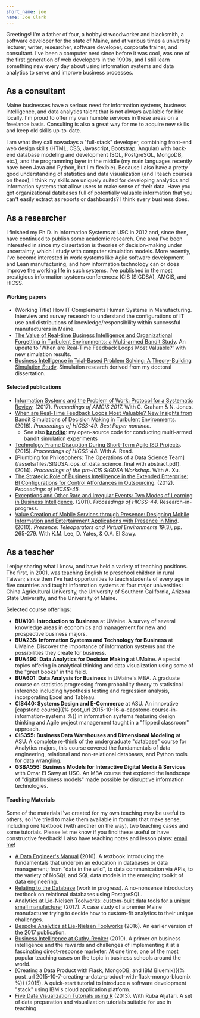 ```yaml
---
short_name: joe
name: Joe Clark
---
```



Greetings!  I'm a father of four, a hobbyist woodworker and blacksmith, a software developer for the state of Maine, and at various times a university lecturer, writer, researcher, software developer, corporate trainer, and consultant. I've been a computer nerd since before it was cool, was one of the first generation of web developers in the 1990s, and I still learn something new every day about using information systems and data analytics to serve and improve business processes.

## As a consultant

Maine businesses have a serious need for information systems, business intelligence, and data analytics talent that is not always available for hire locally. I'm proud to offer my own humble services in these areas on a freelance basis. Consulting is also a great way for me to acquire new skills and keep old skills up-to-date.

I am what they call nowadays a "full-stack" developer, combining front-end web design skills (HTML, CSS, Javascript, Bootstrap, Angular) with back-end database modeling and development (SQL, PostgreSQL, MongoDB, etc.), and the programming layer in the middle (my main languages recently have been Java and Python, but I'm flexible). Because I also have a pretty good understanding of statistics and data visualization (and I teach courses on these), I think my skills are uniquely suited for developing analytics and information systems that allow users to make sense of their data. Have you got organizational databases full of potentially valuable information that you can't easily extract as reports or dashboards? I think every business does.

## As a researcher

I finished my Ph.D. in Information Systems at USC in 2012 and, since then, have continued to publish some academic research.  One area I've been interested in since my dissertation is theories of decision-making under uncertainty, which I study with computer simulation models.  More recently, I've become interested in work systems like Agile software development and Lean manufacturing, and how information technology can or does improve the working life in such systems.  I've published in the most prestigious information systems conferences: ICIS (SIGDSA), AMCIS, and HICSS.
    
#### Working papers

- (Working Title) How IT Complements Human Systems in Manufacturing. Interview and survey research to understand the configurations of IT use and distributions of knowledge/responsibility within successful manufacturers in Maine.
- [The Value of Real-time Business Intelligence and Organizational Forgetting in Turbulent Environments: a Multi-armed Bandit Study](/assets/files/bandit_r1_nomarkup.doc). An update to 'When are Real-Time Feedback Loops Most Valuable?' with new simulation results.
- [Business Intelligence in Trial-Based Problem Solving: A Theory-Building Simulation Study](/assets/files/BI_in_TBPS.docx). Simulation research derived from my doctoral dissertation.

#### Selected publications

- [Information Systems and the Problem of Work: Protocol for a Systematic Review](http://aisel.aisnet.org/amcis2017/AdvancesIS/Presentations/25/). (2017). <i>Proceedings of AMCIS 2017.</i> With C. Graham &amp; N. Jones.
- [When are Real-Time Feedback Loops Most Valuable? New Insights from Bandit Simulations of Decision Making in Turbulent Environments](http://doi.ieeecomputersociety.org/10.1109/HICSS.2016.629). (2016). <i>Proceedings of HICSS-49.</i> <em>Best Paper nominee.</em>
  - See also <b>[bandito](https://github.com/joeclark-phd/bandito)</b>: my open-source code for conducting multi-armed bandit simulation experiments
- [Technology Frame Disruption During Short-Term Agile ISD Projects](http://doi.ieeecomputersociety.org/10.1109/HICSS.2015.605). (2015). <i>Proceedings of HICSS-48.</i> With A. Read.
- [Plumbing for Philosophers: The Operations of a Data Science Team](/assets/files/SIGDSA_ops_of_data_science_final with abstract.pdf). (2014). <i>Proceedings of the pre-ICIS SIGDSA Workshop.</i> With A. Xu.
- [The Strategic Role of Business Intelligence in the Extended Enterprise: BI Configurations for Control Affordances in Outsourcing](http://doi.ieeecomputersociety.org/10.1109/HICSS.2012.587). (2012). <i>Proceedings of HICSS-45.</i>
- [Exceptions and Other Rare and Irregular Events: Two Modes of Learning in Business Intelligence](http://doi.ieeecomputersociety.org/10.1109/HICSS.2011.198). (2011). <i>Proceedings of HICSS-44.</i> Research-in-progress.
- [Value Creation of Mobile Services through Presence: Designing Mobile Information and Entertainment Applications with Presence in Mind](http://www.mitpressjournals.org/doi/abs/10.1162/pres.19.3.265). (2010). <i>Presence: Teleoperators and Virtual Environments 19</i>(3), pp. 265-279.  With K.M. Lee, D. Yates, &amp; O.A. El Sawy.

## As a teacher


I enjoy sharing what I know, and have held a variety of teaching positions.  The first, in 2001, was teaching English to preschool children in rural Taiwan; since then I've had opportunities to teach students of every age in five countries and taught information systems at four major universities: China Agricultural University, the University of Southern California, Arizona State University, and the University of Maine.

Selected course offerings:

- <strong>BUA101: Introduction to Business</strong> at UMaine.  A survey of several knowledge areas in economics and management for new and prospective business majors.
- <strong>BUA235: Information Systems and Technology for Business</strong> at UMaine.  Discover the importance of information systems and the possibilities they create for business.
- <strong>BUA490: Data Analytics for Decision Making</strong> at UMaine.  A special topics offering in analytical thinking and data visualization using some of the "great books" in the field.
- <strong>BUA601: Data Analysis for Business</strong> in UMaine's MBA.  A graduate course on statistics progressing from probability theory to statistical inference including hypothesis testing and regression analysis, incorporating Excel and Tableau.
- <strong>CIS440: Systems Design and E-Commerce</strong> at ASU.  An innovative [capstone course]({% post_url 2015-10-16-a-capstone-course-in-information-systems %}) in information systems featuring design thinking and Agile project management taught in a "flipped classroom" approach.
- <strong>CIS355: Business Data Warehouses and Dimensional Modeling</strong> at ASU.  A complete re-think of the undergraduate "database" course for Analytics majors, this course covered the fundamentals of data engineering, relational and non-relational databases, and Python tools for data wrangling.
- <strong>GSBA556: Business Models for Interactive Digital Media &amp; Services</strong> with Omar El Sawy at USC. An MBA course that explored the landscape of "digital business models" made possible by disruptive information technologies.

#### Teaching Materials

Some of the materials I've created for my own teaching may be useful to others, so I've tried to make them available in formats that make sense, including one textbook (with another on the way), two teaching cases and some tutorials.  Please let me know if you find these useful or have constructive feedback!  I also have teaching notes and lesson plans: <a href="mailto:joe@joeclark.net">email me</a>!

- [A Data Engineer's Manual](https://leanpub.com/data-engineers-manual) (2016). A textbook introducing the fundamentals that underpin an education in databases or data management; from "data in the wild", to data communication via APIs, to the variety of NoSQL and SQL data models in the emerging toolkit of data engineering.
- [Relating to the Database](https://leanpub.com/relating-to-the-database) (work in progress). A no-nonsense introductory textbook on relational databases using PostgreSQL.
- [Analytics at Lie-Nielsen Toolworks: custom-built data tools for a unique small manufacturer](https://link.springer.com/article/10.1057%2Fs41266-017-0017-3) (2017). A case study of a premier Maine manufacturer trying to decide how to custom-fit analytics to their unique challenges.
- [Bespoke Analytics at Lie-Nielsen Toolworks](/assets/files/sigdsa_2016_LNTcase_revised.pdf) (2016). An earlier version of the 2017 publication.
- [Business Intelligence at Guthy-Renker](assets/files/guthyrenker-teachingcase_sigdss2010.pdf) (2010).  A primer on business intelligence and the rewards and challenges of implementing it at a fascinating direct-response marketer.  At one time, one of the most popular teaching cases on the topic in business schools around the world.
- [Creating a Data Product with Flask, MongoDB, and IBM Bluemix]({% post_url 2015-10-7-creating-a-data-product-with-flask-mongo-bluemix %}) (2015). A quick-start tutorial to introduce a software development "stack" using IBM's cloud application platform.
- [Five Data Visualization Tutorials using R](/assets/files/aljafari_clark_R-data-vis-tutorials.zip) (2013). With Ruba Aljafari.  A set of data preparation and visualization tutorials suitable for use in teaching.

